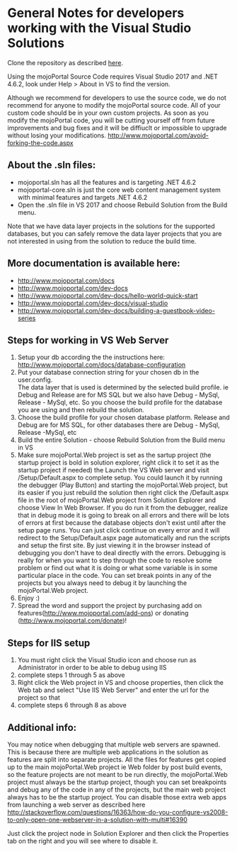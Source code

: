 # General Notes for developers working with the Visual Studio Solutions

Clone the repository as described [here](https://www.mojoportal.com/getting-the-code).

Using the mojoPortal Source Code requires Visual Studio 2017 and .NET 4.6.2, look under Help > About in VS to find the version.

Although we recommend for developers to use the source code, we do not recommend for anyone to modify the mojoPortal source code. All of your custom code should be in your own custom projects. As soon as you modify the mojoPortal code, you will be cutting  yourself off from future improvements and bug fixes and it will be diffiuclt or impossible to upgrade without losing your modifications.
http://www.mojoportal.com/avoid-forking-the-code.aspx


## About the .sln files:
- mojoportal.sln has all the features and is targeting .NET 4.6.2
- mojoportal-core.sln is just the core web content management system with minimal features and targets .NET 4.6.2
- Open the .sln file in VS 2017 and choose Rebuild Solution from the Build menu.

Note that we have data layer projects in the solutions for the supported databases, but you can safely remove the data layer projects that you are not interested in using from the solution to reduce the build time.

## More documentation is available here:
- http://www.mojoportal.com/docs
- http://www.mojoportal.com/dev-docs
- http://www.mojoportal.com/dev-docs/hello-world-quick-start
- http://www.mojoportal.com/dev-docs/visual-studio
- http://www.mojoportal.com/dev-docs/building-a-guestbook-video-series

## Steps for working in VS Web Server

1) Setup your db according the the instructions here: http://www.mojoportal.com/docs/database-configuration
2) Put your database connection string for your chosen db in the user.config.   
The data layer that is used is determined by the selected build profile. ie Debug and Release are for MS SQL but we also have Debug - MySql, Release - MySql, etc. So you choose the build profile for the database you are using and then rebuild the solution. 
3) Choose the build profile for your chosen database platform. Release and Debug are for MS SQL, for other databases there are Debug - MySql, Release -MySql, etc
4) Build the entire Solution - choose Rebuild Solution from the Build menu in VS
5) Make sure mojoPortal.Web project is set as the sartup project (the startup project is bold in solution explorer, right click it to set it as the startup project if needed) the Launch the VS Web server and visit /Setup/Default.aspx to complete setup. You could launch it by running the debugger (Play Button) and starting the mojoPortal.Web project, but its easier if you just rebuild the solution then right click the /Default.aspx file in the root of mojoPortal.Web project from Solution Explorer and choose View In Web Browser. If you do run it from the debugger, realize that in debug mode it is going to break on all errors and there will be lots of errors at first because the database objects don't exist until after the setup page runs. You can just click continue on every error and it will redirect to the Setup/Default.aspx page automatically and run the scripts and setup the first site. By just viewing it in the browser instead of debugging you don't have to deal directly with the errors. Debugging is really for when you want to step through the code to resolve some problem or find out what it is doing or what some variable is in some particular place in the code. You can set break points in any of the projects but you always need to debug it by launching the mojoPortal.Web project. 
6) Enjoy :)
7) Spread the word and support the project by purchasing add on features(http://www.mojoportal.com/add-ons) or donating (http://www.mojoportal.com/donate)!

## Steps for IIS setup

1) You must right click the Visual Studio icon and choose run as Administrator in order to be able to debug using IIS
2) complete steps 1 through 5 as above 
3) Right click the Web project in VS and choose properties, then click the Web tab and select "Use IIS Web Server" and enter the url for the project so that 
4) complete steps 6 through 8 as above

## Additional info:

You may notice when debugging that multiple web servers are spawned. This is because there are multiple web applications in the solution as features are split into separate projects. All the files for features get copied up to the main mojoPortal.Web project ie Web folder by post build events, so the feature projects are not meant to be run directly, the mojoPortal.Web project must always be the startup project, though you can set breakpoints and debug any of the code in any of the projects, but the main web project always has to be the startup project. You can disable those extra web apps from launching a web server as described here http://stackoverflow.com/questions/16363/how-do-you-configure-vs2008-to-only-open-one-webserver-in-a-solution-with-multi#16390

Just click the project node in Solution Explorer and then click the Properties tab on the right and you will see where to disable it. 


